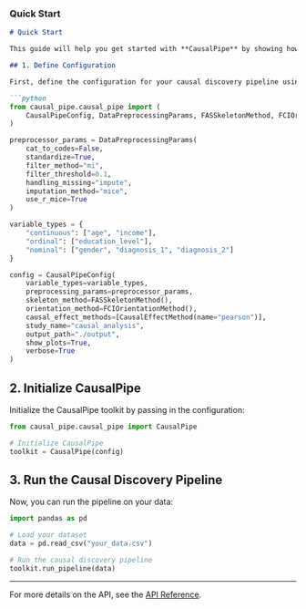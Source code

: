 
### Quick Start
```markdown
# Quick Start

This guide will help you get started with **CausalPipe** by showing how to set up a basic causal analysis pipeline.

## 1. Define Configuration

First, define the configuration for your causal discovery pipeline using the `CausalPipeConfig` dataclass. You’ll specify variable types, preprocessing parameters, and methods for skeleton identification and edge orientation.

```python
from causal_pipe.causal_pipe import (
    CausalPipeConfig, DataPreprocessingParams, FASSkeletonMethod, FCIOrientationMethod, CausalEffectMethod
)

preprocessor_params = DataPreprocessingParams(
    cat_to_codes=False,
    standardize=True,
    filter_method="mi",
    filter_threshold=0.1,
    handling_missing="impute",
    imputation_method="mice",
    use_r_mice=True
)

variable_types = {
    "continuous": ["age", "income"],
    "ordinal": ["education_level"],
    "nominal": ["gender", "diagnosis_1", "diagnosis_2"]
}

config = CausalPipeConfig(
    variable_types=variable_types,
    preprocessing_params=preprocessor_params,
    skeleton_method=FASSkeletonMethod(),
    orientation_method=FCIOrientationMethod(),
    causal_effect_methods=[CausalEffectMethod(name="pearson")],
    study_name="causal_analysis",
    output_path="./output",
    show_plots=True,
    verbose=True
)
```

## 2. Initialize CausalPipe

Initialize the CausalPipe toolkit by passing in the configuration:

```python
from causal_pipe.causal_pipe import CausalPipe

# Initialize CausalPipe
toolkit = CausalPipe(config)
```

## 3. Run the Causal Discovery Pipeline

Now, you can run the pipeline on your data:

```python
import pandas as pd

# Load your dataset
data = pd.read_csv("your_data.csv")

# Run the causal discovery pipeline
toolkit.run_pipeline(data)
```


---

For more details on the API, see the [API Reference](api_reference.md).

